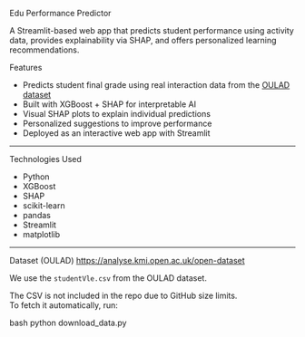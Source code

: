  Edu Performance Predictor

A Streamlit-based web app that predicts student performance using activity data, provides explainability via SHAP, and offers personalized learning recommendations.



 Features

-  Predicts student final grade using real interaction data from the [OULAD dataset](https://analyse.kmi.open.ac.uk/open-dataset/)
-  Built with XGBoost + SHAP for interpretable AI
-  Visual SHAP plots to explain individual predictions
-  Personalized suggestions to improve performance
-  Deployed as an interactive web app with Streamlit

---

 Technologies Used

- Python
- XGBoost
- SHAP
- scikit-learn
- pandas
- Streamlit
- matplotlib

---

 Dataset (OULAD)   https://analyse.kmi.open.ac.uk/open-dataset

We use the `studentVle.csv` from the OULAD dataset.

 The CSV is not included in the repo due to GitHub size limits.  
To fetch it automatically, run:

bash
python download_data.py
